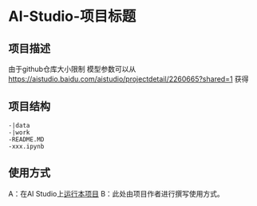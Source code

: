 # AI-Studio-项目标题

## 项目描述
由于github仓库大小限制 模型参数可以从 https://aistudio.baidu.com/aistudio/projectdetail/2260665?shared=1 获得

## 项目结构
```
-|data
-|work
-README.MD
-xxx.ipynb
```
## 使用方式
A：在AI Studio上[运行本项目](https://aistudio.baidu.com/aistudio/usercenter)
B：此处由项目作者进行撰写使用方式。

